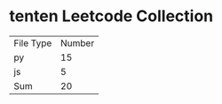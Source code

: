 # tenten Leetcode Collection

<table><tr><td>File Type</td><td>Number</td></tr><tr><td>py</td><td>15</td></tr><tr><td>js</td><td>5</td></tr><tr><td>Sum</td><td>20</td></tr></table>